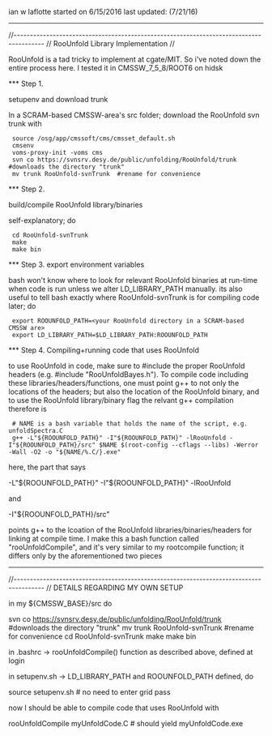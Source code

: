 
ian w laflotte
started on 6/15/2016
last updated: (7/21/16)

**************************************
//---------------------------------------------------------------------------------------
// RooUnfold Library Implementation //

RooUnfold is a tad tricky to implement at cgate/MIT. So i've noted down the entire process here. I tested it in CMSSW_7_5_8/ROOT6 on hidsk

*** Step 1. 

setupenv and download trunk

In a SCRAM-based CMSSW-area's src folder; download the RooUnfold svn trunk with

     source /osg/app/cmssoft/cms/cmsset_default.sh
     cmsenv
     voms-proxy-init -voms cms
     svn co https://svnsrv.desy.de/public/unfolding/RooUnfold/trunk  #downloads the directory "trunk"
     mv trunk RooUnfold-svnTrunk  #rename for convenience

*** Step 2. 

build/compile RooUnfold library/binaries

self-explanatory; do
         
     cd RooUnfold-svnTrunk
     make
     make bin

*** Step 3. export environment variables 

bash won't know where to look for relevant RooUnfold binaries at run-time when code is run unless we alter LD_LIBRARY_PATH manually. its also useful to tell bash exactly where RooUnfold-svnTrunk is for compiling code later; do

     export ROOUNFOLD_PATH=<your RooUnfold directory in a SCRAM-based CMSSW are>
     export LD_LIBRARY_PATH=$LD_LIBRARY_PATH:ROOUNFOLD_PATH

*** Step 4. Compiling+running code that uses RooUnfold

to use RooUnfold in code, make sure to #include the proper RooUnfold headers (e.g. #include "RooUnfoldBayes.h"). 
To compile code including these libraries/headers/functions, one must point g++ to not only the locations of the headers; but also the location of the RooUnfold binary, and to use the RooUnfold library/binary flag
the relvant g++ compilation therefore is

     # NAME is a bash variable that holds the name of the script, e.g. unfoldSpectra.C
     g++ -L"${ROOUNFOLD_PATH}" -I"${ROOUNFOLD_PATH}" -lRooUnfold -I"${ROOUNFOLD_PATH}/src" $NAME $(root-config --cflags --libs) -Werror -Wall -O2 -o "${NAME/%.C/}.exe"

here, the part that says 

-L"${ROOUNFOLD_PATH}" -I"${ROOUNFOLD_PATH}" -lRooUnfold

and 

-I"${ROOUNFOLD_PATH}/src"

points g++ to the lcoation of the RooUnfold libraries/binaries/headers for linking at compile time. I make this a bash function called "rooUnfoldCompile", and it's very similar to my rootcompile function; it differs only by the aforementioned two pieces

**************************************
//---------------------------------------------------------------------------------------
// DETAILS REGARDING MY OWN SETUP

in my ${CMSSW_BASE}/src do 

   svn co https://svnsrv.desy.de/public/unfolding/RooUnfold/trunk  #downloads the directory "trunk"
   mv trunk RooUnfold-svnTrunk  #rename for convenience
   cd RooUnfold-svnTrunk
   make
   make bin

in .bashrc -> rooUnfoldCompile() function as described above, defined at login

in setupenv.sh -> LD_LIBRARY_PATH and ROOUNFOLD_PATH defined, do

   source setupenv.sh  # no need to enter grid pass

now I should be able to compile code that uses RooUnfold with
   
   rooUnfoldCompile myUnfoldCode.C  # should yield myUnfoldCode.exe
